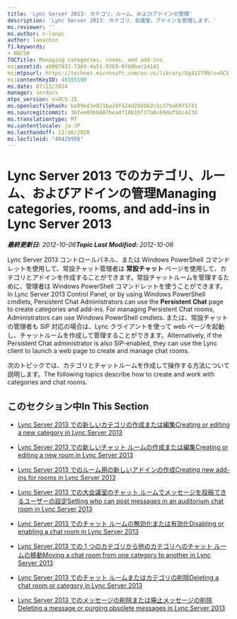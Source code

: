 ```yaml
---
title: 'Lync Server 2013: カテゴリ、ルーム、およびアドインの管理'
description: 'Lync Server 2013: カテゴリ、会議室、アドインを管理します。'
ms.reviewer: ''
ms.author: v-lanac
author: lanachin
f1.keywords:
- NOCSH
TOCTitle: Managing categories, rooms, and add-ins
ms:assetid: a9807031-7369-4a51-9369-6f09bec24141
ms:mtpsurl: https://technet.microsoft.com/en-us/library/Gg412799(v=OCS.15)
ms:contentKeyID: 48185100
ms.date: 07/23/2014
manager: serdars
mtps_version: v=OCS.15
ms.openlocfilehash: ba09ed3e021ba24f424d28bbb2c5c379ab975741
ms.sourcegitcommit: 36fee89bb887bea4f18b19f17a8c69daf5bc423d
ms.translationtype: MT
ms.contentlocale: ja-JP
ms.lasthandoff: 11/26/2020
ms.locfileid: "49425956"
---
```

# <a name="managing-categories-rooms-and-add-ins-in-lync-server-2013"></a><span data-ttu-id="de3a7-103">Lync Server 2013 でのカテゴリ、ルーム、およびアドインの管理</span><span class="sxs-lookup"><span data-stu-id="de3a7-103">Managing categories, rooms, and add-ins in Lync Server 2013</span></span>

<div data-xmlns="http://www.w3.org/1999/xhtml">

<div class="topic" data-xmlns="http://www.w3.org/1999/xhtml" data-msxsl="urn:schemas-microsoft-com:xslt" data-cs="https://msdn.microsoft.com/">

<div data-asp="https://msdn2.microsoft.com/asp">



</div>

<div id="mainSection">

<div id="mainBody"><span data-ttu-id="de3a7-104">

<span> </span></span><span class="sxs-lookup"><span data-stu-id="de3a7-104">

<span> </span></span></span>

<span data-ttu-id="de3a7-105">_**最終更新日:** 2012-10-06_</span><span class="sxs-lookup"><span data-stu-id="de3a7-105">_**Topic Last Modified:** 2012-10-06_</span></span>

<span data-ttu-id="de3a7-106">Lync Server 2013 コントロールパネル、または Windows PowerShell コマンドレットを使用して、常設チャット管理者は **常設チャット** ページを使用して、カテゴリとアドインを作成することができます。常設チャットルームを管理するために、管理者は Windows PowerShell コマンドレットを使うことができます。</span><span class="sxs-lookup"><span data-stu-id="de3a7-106">In Lync Server 2013 Control Panel, or by using Windows PowerShell cmdlets, Persistent Chat Administrators can use the **Persistent Chat** page to create categories and add-ins. For managing Persistent Chat rooms, Administrators can use Windows PowerShell cmdlets.</span></span> <span data-ttu-id="de3a7-107">または、常設チャットの管理者も SIP 対応の場合は、Lync クライアントを使って web ページを起動し、チャットルームを作成して管理することができます。</span><span class="sxs-lookup"><span data-stu-id="de3a7-107">Alternatively, if the Persistent Chat administrator is also SIP-enabled, they can use the Lync client to launch a web page to create and manage chat rooms.</span></span>

<span data-ttu-id="de3a7-108">次のトピックでは、カテゴリとチャットルームを作成して操作する方法について説明します。</span><span class="sxs-lookup"><span data-stu-id="de3a7-108">The following topics describe how to create and work with categories and chat rooms.</span></span>

<div>

## <a name="in-this-section"></a><span data-ttu-id="de3a7-109">このセクション中</span><span class="sxs-lookup"><span data-stu-id="de3a7-109">In This Section</span></span>

  - [<span data-ttu-id="de3a7-110">Lync Server 2013 での新しいカテゴリの作成または編集</span><span class="sxs-lookup"><span data-stu-id="de3a7-110">Creating or editing a new category in Lync Server 2013</span></span>](lync-server-2013-creating-or-editing-a-new-category.md)

  - [<span data-ttu-id="de3a7-111">Lync Server 2013 での新しいチャット ルームの作成または編集</span><span class="sxs-lookup"><span data-stu-id="de3a7-111">Creating or editing a new room in Lync Server 2013</span></span>](lync-server-2013-creating-or-editing-a-new-room.md)

  - [<span data-ttu-id="de3a7-112">Lync Server 2013 でのルーム用の新しいアドインの作成</span><span class="sxs-lookup"><span data-stu-id="de3a7-112">Creating new add-ins for rooms in Lync Server 2013</span></span>](lync-server-2013-creating-new-add-ins-for-rooms.md)

  - [<span data-ttu-id="de3a7-113">Lync Server 2013 での大会議室のチャット ルームでメッセージを投稿できるユーザーの設定</span><span class="sxs-lookup"><span data-stu-id="de3a7-113">Setting who can post messages in an auditorium chat room in Lync Server 2013</span></span>](lync-server-2013-setting-who-can-post-messages-in-an-auditorium-chat-room.md)

  - [<span data-ttu-id="de3a7-114">Lync Server 2013 でのチャット ルームの無効化または有効化</span><span class="sxs-lookup"><span data-stu-id="de3a7-114">Disabling or enabling a chat room in Lync Server 2013</span></span>](lync-server-2013-disabling-or-enabling-a-chat-room.md)

  - [<span data-ttu-id="de3a7-115">Lync Server 2013 での 1 つのカテゴリから他のカテゴリへのチャット ルームの移動</span><span class="sxs-lookup"><span data-stu-id="de3a7-115">Moving a chat room from one category to another in Lync Server 2013</span></span>](lync-server-2013-moving-a-chat-room-from-one-category-to-another.md)

  - [<span data-ttu-id="de3a7-116">Lync Server 2013 でのチャット ルームまたはカテゴリの削除</span><span class="sxs-lookup"><span data-stu-id="de3a7-116">Deleting a chat room or category in Lync Server 2013</span></span>](lync-server-2013-deleting-a-chat-room-or-category.md)

  - [<span data-ttu-id="de3a7-117">Lync Server 2013 でのメッセージの削除または廃止メッセージの削除</span><span class="sxs-lookup"><span data-stu-id="de3a7-117">Deleting a message or purging obsolete messages in Lync Server 2013</span></span>](lync-server-2013-deleting-a-message-or-purging-obsolete-messages.md)

<span data-ttu-id="de3a7-118"></div>

</div>

<span> </span>

</div>

</div>

</span><span class="sxs-lookup"><span data-stu-id="de3a7-118"></div>

</div>

<span> </span>

</div>

</div>

</span></span></div>

